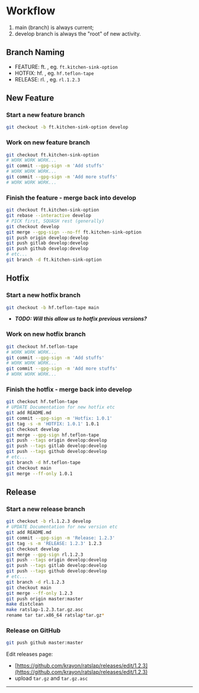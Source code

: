 # Workflow #

1. main (branch) is always current;
1. develop branch is always the "root" of new activity.

## Branch Naming ##

* FEATURE: ft.*<feature>* , eg. `ft.kitchen-sink-option`
* HOTFIX:  hf.*<hotfix>*  , eg. `hf.teflon-tape`
* RELEASE: rl.*<release>* , eg. `rl.1.2.3`

## New Feature ##

### Start a new feature branch ###

```bash
git checkout -b ft.kitchen-sink-option develop
```

### Work on new feature branch ###

```bash
git checkout ft.kitchen-sink-option
# WORK WORK WORK...
git commit --gpg-sign -m 'Add stuffs'
# WORK WORK WORK...
git commit --gpg-sign -m 'Add more stuffs'
# WORK WORK WORK...
```

### Finish the feature - merge back into develop ###

```bash
git checkout ft.kitchen-sink-option
git rebase --interactive develop
# PICK first, SQUASH rest (generally)
git checkout develop
git merge --gpg-sign --no-ff ft.kitchen-sink-option
git push origin develop:develop
git push gitlab develop:develop
git push github develop:develop
# etc...
git branch -d ft.kitchen-sink-option
```

## Hotfix ##

### Start a new hotfix branch ###

```bash
git checkout -b hf.teflon-tape main
```
* ***TODO: Will this allow us to hotfix previous versions?***

### Work on new hotfix branch ###

```bash
git checkout hf.teflon-tape
# WORK WORK WORK...
git commit --gpg-sign -m 'Add stuffs'
# WORK WORK WORK...
git commit --gpg-sign -m 'Add more stuffs'
# WORK WORK WORK...
```

### Finish the hotfix - merge back into develop ###

```bash
git checkout hf.teflon-tape
# UPDATE Documentation for new hotfix etc
git add README.md
git commit --gpg-sign -m 'Hotfix: 1.0.1'
git tag -s -m 'HOTFIX: 1.0.1' 1.0.1
git checkout develop
git merge --gpg-sign hf.teflon-tape
git push --tags origin develop:develop
git push --tags gitlab develop:develop
git push --tags github develop:develop
# etc...
git branch -d hf.teflon-tape
git checkout main
git merge --ff-only 1.0.1
```

## Release ##

### Start a new release branch ###

```bash
git checkout -b rl.1.2.3 develop
# UPDATE Documentation for new version etc
git add README.md
git commit --gpg-sign -m 'Release: 1.2.3'
git tag -s -m 'RELEASE: 1.2.3' 1.2.3
git checkout develop
git merge --gpg-sign rl.1.2.3
git push --tags origin develop:develop
git push --tags gitlab develop:develop
git push --tags github develop:develop
# etc...
git branch -d rl.1.2.3
git checkout main
git merge --ff-only 1.2.3
git push origin master:master
make distclean
make ratslap-1.2.3.tar.gz.asc
rename tar tar.x86_64 ratslap*tar.gz*
```

### Release on GitHub ###

```bash
git push github master:master
```

Edit releases page:

  * [https://github.com/krayon/ratslap/releases/edit/1.2.3](https://github.com/krayon/ratslap/releases/edit/1.2.3)
  * upload `tar.gz` and `tar.gz.asc`

----
[//]: # ( vim: set ts=4 sw=4 et cindent tw=80 ai si syn=markdown ft=markdown: )
